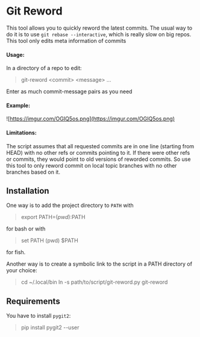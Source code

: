 # Git Reword

This tool allows you to quickly reword the latest commits. The usual way to do it is to use `git rebase --interactive`, which is really slow on big repos. This tool only edits meta information of commits

#### Usage:

In a directory of a repo to edit:

> git-reword &lt;commit&gt; &lt;message&gt; ...

Enter as much commit-message pairs as you need

#### Example:

![https://imgur.com/OGIQ5os.png](https://imgur.com/OGIQ5os.png)

#### Limitations:

The script assumes that all requested commits are in one line (starting from HEAD) with no other refs or commits pointing to it. If there were other refs or commits, they would point to old versions of reworded commits. So use this tool to only reword commit on local topic branches with no other branches based on it.


## Installation

One way is to add the project directory to `PATH` with

> export PATH=$(pwd):$PATH

for bash or with

> set PATH (pwd) $PATH

for fish.

Another way is to create a symbolic link to the script in a PATH directory of your choice:

> cd ~/.local/bin
> ln -s path/to/script/git-reword.py git-reword

## Requirements

You have to install `pygit2`:

> pip install pygit2 --user


